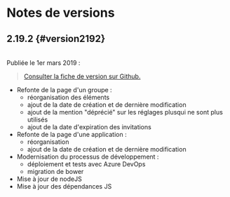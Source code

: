 # Notes de versions

<!-- timeline -->

## 2.19.2 {#version2192}

<br> Publiée le 1er mars 2019 :

> [Consulter la fiche de version sur Github.](https://github.com/isogeo/isogeo-manager/milestone/1?closed=1)

* Refonte de la page d'un groupe  :
    * réorganisation des éléments
    * ajout de la date de création et de dernière modification
    * ajout de la mention "déprécié" sur les réglages plusqui ne sont plus utilisés
    * ajout de la date d'expiration des invitations
* Refonte de la page d'une application :
    * réorganisation
    * ajout de la date de création et de dernière modification
* Modernisation du processus de développement :
    * déploiement et tests avec Azure DevOps
    * migration de bower
* Mise à jour de nodeJS
* Mise à jour des dépendances JS

<!-- /timeline -->

